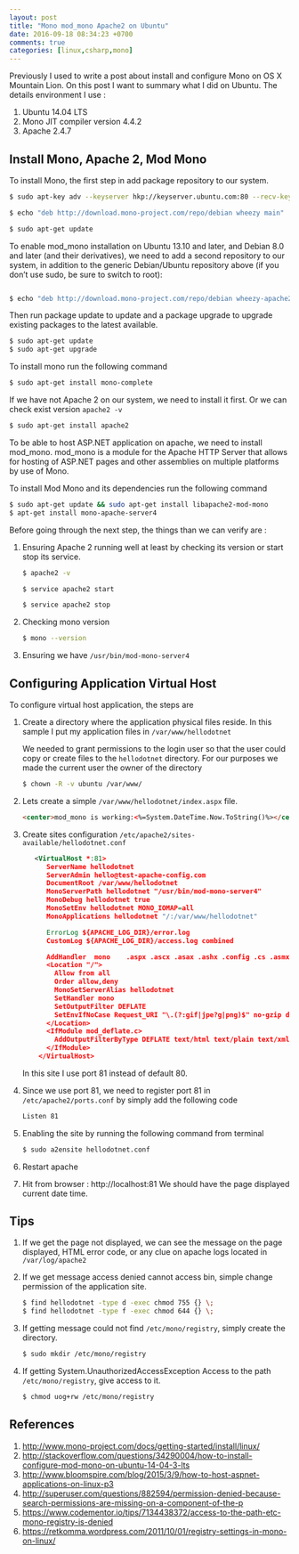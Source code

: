 ```yaml
---
layout: post
title: "Mono mod_mono Apache2 on Ubuntu"
date: 2016-09-18 08:34:23 +0700
comments: true
categories: [linux,csharp,mono]
---
```

Previously I used to write a post about install and configure Mono on OS X Mountain Lion. On this post I want to summary what I did on Ubuntu. The details environment I use :

1. Ubuntu 14.04 LTS
2. Mono JIT compiler version 4.4.2
3. Apache 2.4.7


## Install Mono, Apache 2, Mod Mono
To install Mono, the first step in add package repository to our system.

``` bash
$ sudo apt-key adv --keyserver hkp://keyserver.ubuntu.com:80 --recv-keys 3FA7E0328081BFF6A14DA29AA6A19B38D3D831EF

$ echo "deb http://download.mono-project.com/repo/debian wheezy main" | sudo tee /etc/apt/sources.list.d/mono-xamarin.list

$ sudo apt-get update

```

To enable mod_mono installation on Ubuntu 13.10 and later, and Debian 8.0 and later (and their derivatives), we need to add a second repository to our system, in addition to the generic Debian/Ubuntu repository above (if you don’t use sudo, be sure to switch to root):

``` bash

$ echo "deb http://download.mono-project.com/repo/debian wheezy-apache24-compat main" | sudo tee -a /etc/apt/sources.list.d/mono-xamarin.list

```

Then run package update to update and a package upgrade to upgrade existing packages to the latest available.

``` bash
$ sudo apt-get update
$ sudo apt-get upgrade

```

To install mono run the following command

``` bash install mono
$ sudo apt-get install mono-complete
```

If we have not Apache 2 on our system, we need to install it first. Or we can check exist version <code>apache2 -v</code>

``` bash install apache2
$ sudo apt-get install apache2
```

To be able to host ASP.NET application on apache, we need to install mod_mono. mod_mono is a module for the Apache HTTP Server that allows for hosting of ASP.NET pages and other assemblies on multiple platforms by use of Mono.

To install Mod Mono and its dependencies run the following command

``` bash install mod_mono
$ sudo apt-get update && sudo apt-get install libapache2-mod-mono
$ apt-get install mono-apache-server4
```

Before going through the next step, the things than we can verify are :

1. Ensuring Apache 2 running well at least by checking its version or start stop its service.

    ``` bash apache version
    $ apache2 -v
    ```

    ``` bash start apache
    $ service apache2 start
    ```

    ``` bash stop apache
    $ service apache2 stop
    ```

2. Checking mono version

   ``` bash mono version
   $ mono --version
   ```
3. Ensuring we have <code>/usr/bin/mod-mono-server4</code>


## Configuring Application Virtual Host

To configure virtual host application, the steps are

1. Create a directory where the application physical files reside.
   In this sample I put my  application files in <code>/var/www/hellodotnet</code>

   We needed to grant permissions to the login user so that the user could copy or create files to the <code>hellodotnet</code> directory.  For our purposes we made the current user the owner of the directory

    ``` bash application directory
    $ chown -R -v ubuntu /var/www/
    ```

2. Lets create a simple <code>/var/www/hellodotnet/index.aspx</code> file.

    ``` html index.aspx
    <center>mod_mono is working:<%=System.DateTime.Now.ToString()%></center>

    ```

3. Create sites configuration <code>/etc/apache2/sites-available/hellodotnet.conf</code>

    ``` xml site configuration
       <VirtualHost *:81>
          ServerName hellodotnet
          ServerAdmin hello@test-apache-config.com
          DocumentRoot /var/www/hellodotnet
          MonoServerPath hellodotnet "/usr/bin/mod-mono-server4"
          MonoDebug hellodotnet true
          MonoSetEnv hellodotnet MONO_IOMAP=all
          MonoApplications hellodotnet "/:/var/www/hellodotnet"

          ErrorLog ${APACHE_LOG_DIR}/error.log
          CustomLog ${APACHE_LOG_DIR}/access.log combined

          AddHandler  mono    .aspx .ascx .asax .ashx .config .cs .asmx .axd
          <Location "/">
            Allow from all
            Order allow,deny
            MonoSetServerAlias hellodotnet
            SetHandler mono
            SetOutputFilter DEFLATE
            SetEnvIfNoCase Request_URI "\.(?:gif|jpe?g|png)$" no-gzip dont-vary
          </Location>
          <IfModule mod_deflate.c>
            AddOutputFilterByType DEFLATE text/html text/plain text/xml text/javascript
          </IfModule>
        </VirtualHost>
    ```

   In this site I use port 81 instead of default 80.

4. Since we use port 81, we need to register port 81 in <code>/etc/apache2/ports.conf</code> by simply add the following code

    ``` bash
    Listen 81
    ```
5. Enabling the site by running the following command from terminal

    ``` bash
    $ sudo a2ensite hellodotnet.conf
    ```
6. Restart apache
7. Hit from browser : http://localhost:81
   We should have the page displayed current date time.

## Tips
1. If we get the page not displayed, we can see the message on the page displayed, HTML error code, or any clue on apache logs located in <code>/var/log/apache2</code>

2. If we get message access denied cannot access bin, simple change permission of the application site.

    ``` bash
    $ find hellodotnet -type d -exec chmod 755 {} \;
    $ find hellodotnet -type f -exec chmod 644 {} \;
    ```

3. If getting message could not find <code>/etc/mono/registry</code>, simply create the directory.

    ``` bash
    $ sudo mkdir /etc/mono/registry
    ```

4. If getting System.UnauthorizedAccessException Access to the path <code>/etc/mono/registry</code>, give access to it.

     ``` bash
     $ chmod uog+rw /etc/mono/registry
     ```

## References
1. http://www.mono-project.com/docs/getting-started/install/linux/
2. http://stackoverflow.com/questions/34290004/how-to-install-configure-mod-mono-on-ubuntu-14-04-3-lts
3. http://www.bloomspire.com/blog/2015/3/9/how-to-host-aspnet-applications-on-linux-p3
4. http://superuser.com/questions/882594/permission-denied-because-search-permissions-are-missing-on-a-component-of-the-p
5. https://www.codementor.io/tips/7134438372/access-to-the-path-etc-mono-registry-is-denied
6. https://retkomma.wordpress.com/2011/10/01/registry-settings-in-mono-on-linux/
